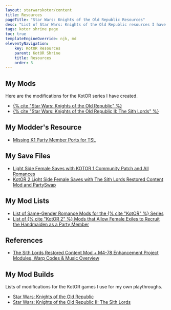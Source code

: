 ```yaml
---
layout: starwarskotor/content
title: Resources
pageTitle: "Star Wars: Knights of the Old Republic Resources"
desc: "List of Star Wars: Knights of the Old Republic resources I have created or compiled myself.."
tags: kotor shrine page
toc: true
templateEngineOverride: njk, md
eleventyNavigation:
    key: KotOR Resources
    parent: KotOR Shrine
    title: Resources
    order: 3
---
```


## My Mods

Here are the modifications for the KotOR series I have created.

<ul class="item-list">
    <li><a href="/projects/kotor1mods/" target="_blank">{% cite "Star Wars: Knights of the Old Republic" %}</a></li>
    <li><a href="/projects/kotor2mods/" target="_blank">{% cite "Star Wars: Knights of the Old Republic II: The Sith Lords" %}</a></li>
</ul>

## My Modder's Resource

<ul class="item-list">
    <li><a href="https://deadlystream.com/files/file/2249-missing-k1-party-member-ports-for-tsl-modders-resource/" target="_blank">Missing K1 Party Member Ports for TSL</a></li>
</ul>

## My Save Files

<ul class="item-list">
    <li><a href="https://deadlystream.com/files/file/2180-light-side-female-saves-with-kotor-1-community-patch-and-all-romances/" target="_blank">Light Side Female Saves with KOTOR 1 Community Patch and All Romances</a></li>
    <li><a href="https://deadlystream.com/files/file/2213-kotor-2-light-side-female-saves-with-tslrcm-and-partyswap/" target="_blank">KotOR 2 Light Side Female Saves with The Sith Lords Restored Content Mod and PartySwap</a></li>
</ul>

## My Mod Lists

<ul class="item-list">
    <li><a href="./kotor-same-gender-romance-mods">List of Same-Gender Romance Mods for the {% cite "KotOR" %} Series</a></li>
    <li><a href="./kotor2-female-exile-recruit-handmaiden-mods">List of {% cite "KotOR 2" %} Mods that Allow Female Exiles to Recruit the Handmaiden as a Party Member</a></li>
</ul>

## References

<ul class="item-list">
    <li><a href="./tslrcm-m478ep-modules-music">The Sith Lords Restored Content Mod + M4-78 Enhancement Project Modules, Warp Codes & Music Overview</a></li>
</ul>

## My Mod Builds

Lists of modifications for the KotOR games I use for my own playthroughs.

<ul class="item-list">
    <li><a href="https://docs.google.com/document/d/1BTMJ1c-NOjU9q7qNftZac6jkOPluyucILglovcHtiaI/edit" target="_blank">Star Wars: Knights of the Old Republic</a></li>
    <li><a href="https://docs.google.com/document/d/15HbD-k-D8WHrp10IjIryAguhq7k2W94pkuGys7Z7xNM/edit" target="_blank">Star Wars: Knights of the Old Republic II: The Sith Lords</a></li>
</ul>

